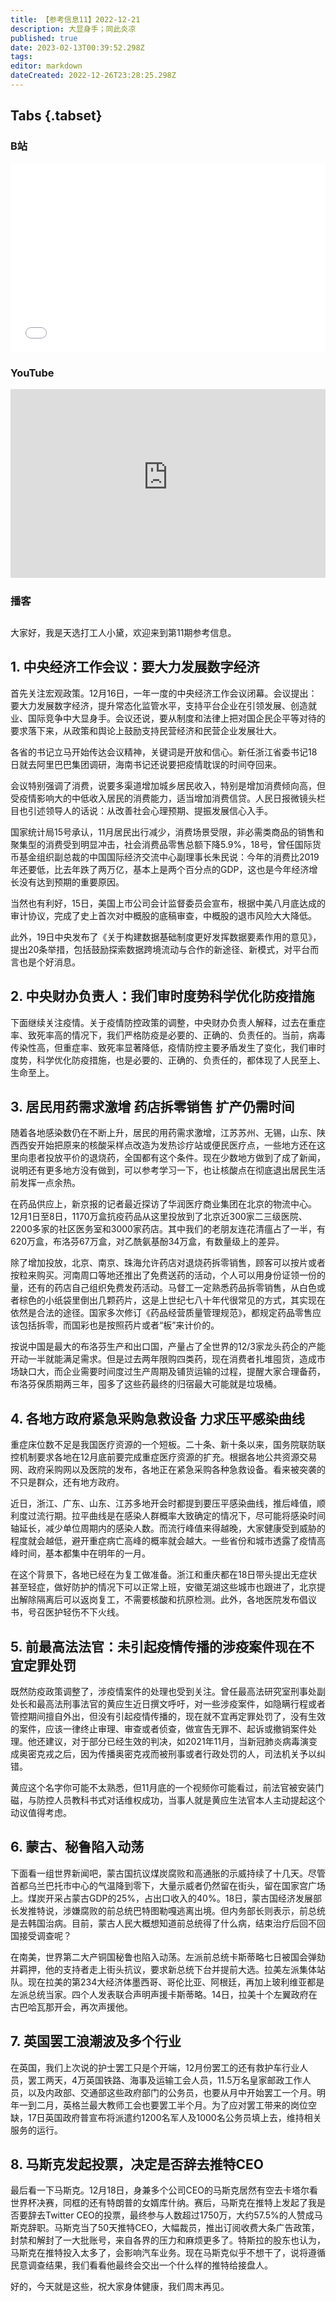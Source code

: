 ```yaml
---
title: 【参考信息11】2022-12-21
description: 大显身手；同此炎凉
published: true
date: 2023-02-13T00:39:52.298Z
tags: 
editor: markdown
dateCreated: 2022-12-26T23:28:25.298Z
---
```


## Tabs {.tabset}
### B站
<div style="position: relative; padding: 30% 45%;">
<iframe style="position: absolute; width: 100%; height: 100%; left: 0; top: 0;" src="//player.bilibili.com/player.html?&bvid=BV1aP4y1B784&page=1&as_wide=1&high_quality=1&danmaku=1&autoplay=0" scrolling="no" border="0" frameborder="no" framespacing="0" allowfullscreen="true"></iframe>
</div>

### YouTube
<div style="position: relative; padding: 30% 45%;">
<iframe style="position: absolute; top: 0; left: 0; width: 100%; height: 100%;" src="https://www.youtube-nocookie.com/embed/-VzU_AGBcSI" title="YouTube video player" frameborder="0" allow="accelerometer; autoplay; clipboard-write; encrypted-media; gyroscope; picture-in-picture" allowfullscreen></iframe>
</div>
  
### 播客
<div class="podcast-player"></div>

## 

大家好，我是天选打工人小黛，欢迎来到第11期参考信息。

## 1. 中央经济工作会议：要大力发展数字经济

首先关注宏观政策。12月16日，一年一度的中央经济工作会议闭幕。会议提出：要大力发展数字经济，提升常态化监管水平，支持平台企业在引领发展、创造就业、国际竞争中大显身手。会议还说，要从制度和法律上把对国企民企平等对待的要求落下来，从政策和舆论上鼓励支持民营经济和民营企业发展壮大。

各省的书记立马开始传达会议精神，关键词是开放和信心。新任浙江省委书记18日就去阿里巴巴集团调研，海南书记还说要把疫情耽误的时间夺回来。

会议特别强调了消费，说要多渠道增加城乡居民收入，特别是增加消费倾向高，但受疫情影响大的中低收入居民的消费能力，适当增加消费信贷。人民日报微镜头栏目也引述领导人的话说：从改善社会心理预期、提振发展信心入手。

国家统计局15号承认，11月居民出行减少，消费场景受限，非必需类商品的销售和聚集型的消费受到明显冲击，社会消费品零售总额下降5.9%，18号，曾任国际货币基金组织副总裁的中国国际经济交流中心副理事长朱民说：今年的消费比2019年还要低，比去年跌了两万亿，基本上是两个百分点的GDP，这也是今年经济增长没有达到预期的重要原因。

当然也有利好，15日，美国上市公司会计监督委员会宣布，根据中美八月底达成的审计协议，完成了史上首次对中概股的底稿审查，中概股的退市风险大大降低。

此外，19日中央发布了《关于构建数据基础制度更好发挥数据要素作用的意见》，提出20条举措，包括鼓励探索数据跨境流动与合作的新途径、新模式，对平台而言也是个好消息。

## 2. 中央财办负责人：我们审时度势科学优化防疫措施

下面继续关注疫情。关于疫情防控政策的调整，中央财办负责人解释，过去在重症率、致死率高的情况下，我们严格防疫是必要的、正确的、负责任的。当前，病毒传染性高，但重症率、致死率显著降低，疫情防控主要矛盾发生了变化，我们审时度势，科学优化防疫措施，也是必要的、正确的、负责任的，都体现了人民至上、生命至上。

## 3. 居民用药需求激增 药店拆零销售 扩产仍需时间

随着各地感染数仍在不断上升，居民的用药需求激增，江苏苏州、无锡，山东、陕西西安开始把原来的核酸采样点改造为发热诊疗站或便民医疗点，一些地方还在这里向患者投放平价的退烧药，全国都有这个条件。现在少数地方做到了成了新闻，说明还有更多地方没有做到，可以参考学习一下，也让核酸点在彻底退出居民生活前发挥一点余热。

在药品供应上，新京报的记者最近探访了华润医疗商业集团在北京的物流中心。12月1日至8日，1170万盒抗疫药品从这里投放到了北京近300家二三级医院、2200多家的社区医务室和3000家药店。其中我们的老朋友连花清瘟占了一半，有620万盒，布洛芬67万盒，对乙酰氨基酚34万盒，有数量级上的差异。

除了增加投放，北京、南京、珠海允许药店对退烧药拆零销售，顾客可以按片或者按粒来购买。河南周口等地还推出了免费送药的活动，个人可以用身份证领一份的量，还有的药店自己组织免费发药活动。马督工一定熟悉药品拆零销售，从白色或者棕色的小纸袋里倒出几颗药片，这是上世纪七八十年代很常见的方式，其实现在依然是合法的途径。国家多次修订《药品经营质量管理规范》，都规定药品零售应该包括拆零，而国彩也是按照药片或者“板”来计价的。

按说中国是最大的布洛芬生产和出口国，产量占了全世界的12/3家龙头药企的产能开动一半就能满足需求。但是过去两年限购四类药，现在消费者扎堆囤货，造成市场缺口大，而企业需要时间度过生产周期及铺货运输的过程，提醒大家合理备药，布洛芬保质期两三年，囤多了这些药最终的归宿最大可能就是垃圾桶。

## 4. 各地方政府紧急采购急救设备 力求压平感染曲线

重症床位数不足是我国医疗资源的一个短板。二十条、新十条以来，国务院联防联控机制要求各地在12月底前要完成重症医疗资源的扩充。根据各地公共资源交易网、政府采购网以及医院的发布，各地正在紧急采购各种急救设备。看来被突袭的不只是群众，还有地方政府。

近日，浙江、广东、山东、江苏多地开会时都提到要压平感染曲线，推后峰值，顺利度过流行期。拉平曲线是在感染人群概率大致确定的情况下，尽可能将感染时间轴延长，减少单位周期内的感染人数。而流行峰值来得越晚，大家健康受到威胁的程度就会越低，避开重症病亡高峰的概率就会越大。一些省份和城市透露了疫情高峰时间，基本都集中在明年的一月。

在这个背景下，各地已经在为复工做准备。浙江和重庆都在18日带头提出无症状甚至轻症，做好防护的情况下可以正常上班，安徽芜湖这些城市也跟进了，北京提出解除隔离后可以返岗复工，不需要核酸和抗原检测。此外，各地医院发布倡议书，号召医护轻伤不下火线。

## 5. 前最高法法官：未引起疫情传播的涉疫案件现在不宜定罪处罚

既然防疫政策调整了，涉疫情案件的处理也受到关注。曾任最高法研究室刑事处副处长和最高法刑事法官的黄应生近日撰文呼吁，对一些涉疫案件，如隐瞒行程或者管控期间擅自外出，但没有引起疫情传播的，现在就不宜再定罪处罚了，没有生效的案件，应该一律终止审理、审查或者侦查，做宣告无罪不、起诉或撤销案件处理。他还建议，对于部分已经生效的判决，如2021年11月，当新冠肺炎病毒演变成奥密克戎之后，因为传播奥密克戎而被刑事或者行政处罚的人，司法机关予以纠错。

黄应这个名字你可能不太熟悉，但11月底的一个视频你可能看过，前法官被安装门磁，与防控人员教科书式对话维权成功，当事人就是黄应生法官本人主动提起这个动议值得考虑。

## 6. 蒙古、秘鲁陷入动荡

下面看一组世界新闻吧，蒙古国抗议煤炭腐败和高通胀的示威持续了十几天。尽管首都乌兰巴托市中心的气温降到零下，大量示威者仍然留在街头，留在国家宫广场上。煤炭开采占蒙古GDP的25%，占出口收入的40%。18日，蒙古国经济发展部长发推特说，涉嫌腐败的前总统巴特图勒嘎逃离出境。但内务部长则表示，前总统是去韩国治病。目前，蒙古人民大概想知道前总统得了什么病，结束治疗后回不回国接受调查呢？

在南美，世界第二大产铜国秘鲁也陷入动荡。左派前总统卡斯蒂略七日被国会弹劾并羁押，他的支持者走上街头抗议，要求新总统下台并提前大选。拉美左派集体站队。现在拉美的第234大经济体墨西哥、哥伦比亚、阿根廷，再加上玻利维亚都是左派总统当家。四个人发表联合声明声援卡斯蒂略。14日，拉美十个左翼政府在古巴哈瓦那开会，再次声援他。

## 7. 英国罢工浪潮波及多个行业

在英国，我们上次说的护士罢工只是个开端，12月份罢工的还有救护车行业人员，罢工两天，4万英国铁路、海事及运输工会人员，11.5万名皇家邮政工作人员，以及内政部、交通部这些政府部门的公务员，也要从月中开始罢工一个月。明年一到二月，英格兰最大教师工会也要罢工半个月。为了应对罢工带来的岗位空缺，17日英国政府普宣布将派遣约1200名军人及1000名公务员填上去，维持相关服务的运行。

## 8. 马斯克发起投票，决定是否辞去推特CEO

最后看一下马斯克。12月18日，身兼多个公司CEO的马斯克居然有空去卡塔尔看世界杯决赛，同框的还有特朗普的女婿库什纳。赛后，马斯克在推特上发起了我是否要辞去Twitter CEO的投票，最终参与人数超过1750万，大约57.5%的人赞成马斯克辞职。马斯克当了50天推特CEO，大幅裁员，推出订阅收费大条广告政策，封禁和解封了一大批账号，来自各界的压力和麻烦更多了。特斯拉的股东也认为，马斯克在推特投入太多了，会影响汽车业务。现在马斯克似乎不想干了，说将遵循民意调查结果，我们看看他最终会交出一个什么样的推特给接盘人。

好的，今天就是这些，祝大家身体健康，我们周末再见。

